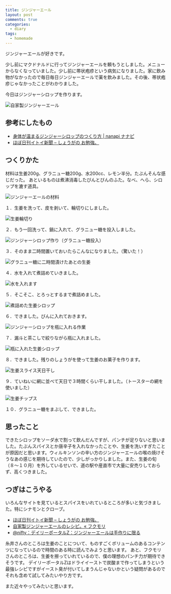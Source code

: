```yaml
---
title: ジンジャーエール
layout: post
comments: true
categories:
  - diary
tags:
  - homemade
---
```


ジンジャーエールが好きです。

少し前にマクドナルドに行ってジンジャーエールを頼もうとしました。メニューからなくなっていました。少し前に帯状疱疹という病気になりました。家に飲み物がなかったので毎日毎日ジンジャーエールで薬を飲みました。その後、帯状疱疹じゃなかったことがわかりました。

今日はジンジャーシロップを作ります。

![自家製ジンジャーエール][1]

## 参考にしたもの

*   [身体が温まるジンジャーシロップのつくり方 | nanapi ナナピ][2]
*   [ほぼ日刊イトイ新聞 &#8211; しょうがの お勉強。][3]

## つくりかた

材料は生姜200g、グラニュー糖200g、水200cc、レモン半分。たぶんそんな感じだった。
あといるものは煮沸消毒したびんとびんのふた。なべ、へら、シロップを漉す道具。

![ジンジャーエールの材料][4]

１．生姜を洗って、皮を剥いて、輪切りにしました。

![生姜輪切り][5]

２．もう一回洗って、鍋に入れて、グラニュー糖を投入しました。

![ジンジャーシロップ作り（グラニュー糖投入）][6]

３．そのまま二時間置いておいたらこんなになりました。（驚いた！）

![グラニュー糖に二時間漬けたあとの生姜][7]

４．水を入れて煮詰めていきました。

![水を入れます][8]

５．そこそこ、とろっとするまで煮詰めました。

![煮詰めた生姜シロップ][9]

６．できました。びんに入れておきます。

![ジンジャーシロップを瓶に入れる作業][10]

７．漏斗と茶こしで絞りながら瓶に入れました。

![瓶に入れた生姜シロップ][11]

８．できました。残りのしょうがを使って生姜のお菓子を作ります。

![生姜スライス天日干し][12]

９．ていねいに網に並べて天日で３時間くらい干しました。（トースターの網を使いました）

![生姜チップス][13]

１０．グラニュー糖をまぶして、できました。

## 思ったこと

できたシロップをソーダ水で割って飲んだんですが、パンチが足りないと思いました。たぶんスパイスとか唐辛子を入れなかったことや、生姜を洗いすぎたことが原因だと思います。ウィルキンソンの辛い方のジンジャーエールの喉の焼けそうなあの感じを期待していたので、少しがっかりしました。また、生姜の旬（８〜１０月）を外しているせいで、道の駅や産直市で大量に安売りしておらず、高くつきました。

## つぎはこうやる

いろんなサイトを見ているとスパイスをいれているところが多いと気づきました。特にシナモンとクローブ。

*   [ほぼ日刊イトイ新聞 &#8211; しょうがの お勉強。][14]
*   [自家製ジンジャーエールのレシピ。« フクモリ][15]
*   [@nifty：デイリーポータルZ：ジンジャーエールは手作りに限る][16]

糸井さんのところは生姜のことについて、ものすごくボリュームのあるコンテンツになっているので時間のある時に読んでみようと思います。
あと、フクモリさんのところは、生姜を擦っていれているので、僕の理想のパンチ力が期待できそうです。
デイリーポータルZはドライイーストで炭酸まで作ってしまうという最強レシピですがイースト臭が付いてしまうんじゃないかという疑問があるのでそれも含めて試してみたいやり方です。

また近々やってみたいと思います。


 [1]: /img/uploads/2012/02/made-ginger-ale-14.jpg
 [2]: http://nanapi.jp/7774/ "身体が温まるジンジャーシロップのつくり方 | nanapi [ナナピ]"
 [3]: http://www.1101.com/ginger/2009-11-27.html "ほぼ日刊イトイ新聞 - しょうがの お勉強。"
 [4]: /img/uploads/2012/02/made-ginger-ale-1.jpg
 [5]: /img/uploads/2012/02/made-ginger-ale-3.jpg
 [6]: /img/uploads/2012/02/made-ginger-ale-6.jpg
 [7]: /img/uploads/2012/02/made-ginger-ale-7.jpg
 [8]: /img/uploads/2012/02/made-ginger-ale-8.jpg
 [9]: /img/uploads/2012/02/made-ginger-ale-9.jpg
 [10]: /img/uploads/2012/02/made-ginger-ale-10.jpg
 [11]: /img/uploads/2012/02/made-ginger-ale-11.jpg
 [12]: /img/uploads/2012/02/made-ginger-ale-12.jpg
 [13]: /img/uploads/2012/02/made-ginger-ale-13.jpg
 [14]: http://www.1101.com/ginger/index.html "ほぼ日刊イトイ新聞 - しょうがの お勉強。"
 [15]: http://fuku-mori.jp/blog/?p=1865 "自家製ジンジャーエールのレシピ。« フクモリ"
 [16]: http://portal.nifty.com/2010/08/07/b/ "@nifty：デイリーポータルZ：ジンジャーエールは手作りに限る"
